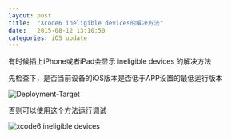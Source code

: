 ```yaml
---
layout: post
title:  "Xcode6 ineligible devices的解决方法"
date:   2015-08-12 13:10:50
categories: iOS update
---
```


有时候插上iPhone或者iPad会显示 ineligible devices 的解决方法

先检查下，是否当前设备的iOS版本是否低于APP设置的最低运行版本

![Deployment-Target](https://raw.githubusercontent.com/kikidesign/kikidesign.github.io/master/_image/Deployment-Target.jpg)

否则可以使用这个方法运行调试

![xcode6 ineligible devices](https://raw.githubusercontent.com/kikidesign/kikidesign.github.io/master/_image/xcode6-ineligible%20devices.jpg)

